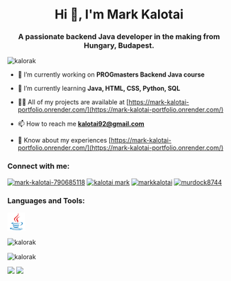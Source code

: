 <h1 align="center">Hi 👋, I'm Mark Kalotai</h1>
<h3 align="center">A passionate backend Java developer in the making from Hungary, Budapest.</h3>

<p align="left"> <img src="https://komarev.com/ghpvc/?username=kalorak&label=Profile%20views&color=0e75b6&style=flat" alt="kalorak" /> </p>

- 🔭 I’m currently working on **PROGmasters Backend Java course**

- 🌱 I’m currently learning **Java, HTML, CSS, Python, SQL**

- 👨‍💻 All of my projects are available at [https://mark-kalotai-portfolio.onrender.com/](https://mark-kalotai-portfolio.onrender.com/)

- 📫 How to reach me **kalotai92@gmail.com**

- 📄 Know about my experiences [https://mark-kalotai-portfolio.onrender.com/](https://mark-kalotai-portfolio.onrender.com/)

<h3 align="left">Connect with me:</h3>
<p align="left">
<a href="https://linkedin.com/in/mark-kalotai-790685118" target="blank"><img align="center" src="https://raw.githubusercontent.com/rahuldkjain/github-profile-readme-generator/master/src/images/icons/Social/linked-in-alt.svg" alt="mark-kalotai-790685118" height="30" width="40" /></a>
<a href="https://fb.com/kalotai mark" target="blank"><img align="center" src="https://raw.githubusercontent.com/rahuldkjain/github-profile-readme-generator/master/src/images/icons/Social/facebook.svg" alt="kalotai mark" height="30" width="40" /></a>
<a href="https://instagram.com/markkalotai" target="blank"><img align="center" src="https://raw.githubusercontent.com/rahuldkjain/github-profile-readme-generator/master/src/images/icons/Social/instagram.svg" alt="markkalotai" height="30" width="40" /></a>
<a href="https://discord.gg/murdock8744" target="blank"><img align="center" src="https://raw.githubusercontent.com/rahuldkjain/github-profile-readme-generator/master/src/images/icons/Social/discord.svg" alt="murdock8744" height="30" width="40" /></a>
</p>

<h3 align="left">Languages and Tools:</h3>
<p align="left"> <a href="https://www.java.com" target="_blank" rel="noreferrer"> <img src="https://raw.githubusercontent.com/devicons/devicon/master/icons/java/java-original.svg" alt="java" width="40" height="40"/> </a> </p>

<p><img align="center" src="https://github-readme-stats.vercel.app/api/top-langs?username=kalorak&show_icons=true&locale=en&layout=compact" alt="kalorak" /></p>

<p><img align="center" src="https://github-readme-streak-stats.herokuapp.com/?user=kalorak&" alt="kalorak" /></p>
<p align='left'>
   <a href="https://github-readme-stats.vercel.app/api?username=kalorak&show_icons=true&count_private=true">
       <img height=150 src="https://github-readme-stats.vercel.app/api?username=kalorak&show_icons=true&count_private=true"/></a>
   <a href="https://github.com/kalorak/github-readme-stats">
       <img height=150 src="https://github-readme-stats.vercel.app/api/top-langs/?username=kalorak&layout=compact"/></a>
</p>
